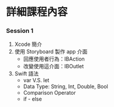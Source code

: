 # 詳細課程內容
### Session 1
1. Xcode 簡介
2. 使用 Storyboard 製作 app 介面
    * 回應使用者行為：IBAction
    * 改變使用這介面：IBOutlet
3. Swift 語法
    * var V.S. let
    * Data Type: String, Int, Double, Bool
    * Comparison Operator
    * if - else
